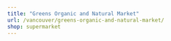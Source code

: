 ```yaml
---
title: "Greens Organic and Natural Market"
url: /vancouver/greens-organic-and-natural-market/
shop: supermarket
---
```

